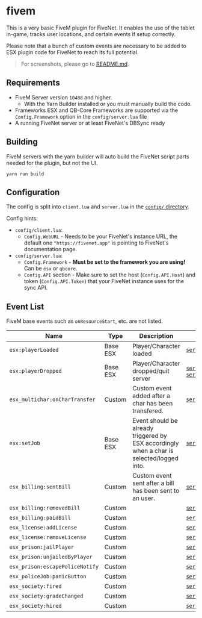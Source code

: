 # fivem

This is a very basic FiveM plugin for FiveNet.
It enables the use of the tablet in-game, tracks user locations, and certain events if setup correctly.

Please note that a bunch of custom events are necessary to be added to ESX plugin code for FiveNet to reach its full potential.

> For screenshots, please go to [README.md](../../README.md#fivem-plugin).

## Requirements

* FiveM Server version `10488` and higher.
    * With the Yarn Builder installed or you must manually build the code.
* Frameworks ESX and QB-Core Frameworks are supported via the `Config.Framework` option in the `config/server.lua` file
* A running FiveNet server or at least FiveNet's DBSync ready

## Building

FiveM servers with the yarn builder will auto build the FiveNet script parts needed for the plugin, but not the UI.

```console
yarn run build
```

## Configuration

The config is split into `client.lua` and `server.lua` in the [`config/` directory](config/).

Config hints:

* `config/client.lua`:
    * `Config.WebURL` - Needs to be your FiveNet's instance URL, the default one `"https://fivenet.app"` is pointing to FiveNet's documentation page.
* `config/server.lua`:
    * `Config.Framework` - **Must be set to the framework you are using!** Can be `esx` or `qbcore`.
    * `Config.API` section - Make sure to set the host (`Config.API.Host`) and token (`Config.API.Token`) that your FiveNet instance uses for the sync API.

## Event List

FiveM base events such as `onResourceStart`, etc. are not listed.

| Name                            | Type     | Description                                                                               | File                                                                                                       |
| ------------------------------- | -------- | ----------------------------------------------------------------------------------------- | ---------------------------------------------------------------------------------------------------------- |
| `esx:playerLoaded`              | Base ESX | Player/Character loaded                                                                   | [`server/events/player_props.lua`](server/events/player_props.lua)                                         |
| `esx:playerDropped`             | Base ESX | Player/Character dropped/quit server                                                      | [`server/tracking.lua`](server/tracking.lua), [`server/events/timeclock.lua`](server/events/timeclock.lua) |
| `esx_multichar:onCharTransfer`  | Custom   | Custom event added after a char has been transfered.                                      | [`server/events/char_transfer.lua`](server/events/char_transfer.lua)                                       |
| `esx:setJob`                    | Base ESX | Event should be already triggered by ESX accordingly when a char is selected/logged into. | [`server/events/timeclock.lua`](server/events/timeclock.lua)                                               |
| `esx_billing:sentBill`          | Custom   | Custom event sent after a bill has been sent to an user.                                  | [`server/events/billing.lua`](server/events/billing.lua)                                                   |
| `esx_billing:removedBill`       | Custom   |                                                                                           | [`server/events/billing.lua`](server/events/billing.lua)                                                   |
| `esx_billing:paidBill`          | Custom   |                                                                                           | [`server/events/billing.lua`](server/events/billing.lua)                                                   |
| `esx_license:addLicense`        | Custom   |                                                                                           | [`server/events/licenses.lua`](server/events/licenses.lua)                                                 |
| `esx_license:removeLicense`     | Custom   |                                                                                           | [`server/events/licenses.lua`](server/events/licenses.lua)                                                 |
| `esx_prison:jailPlayer`         | Custom   |                                                                                           | [`server/events/police.lua`](server/events/police.lua)                                                     |
| `esx_prison:unjailedByPlayer`   | Custom   |                                                                                           | [`server/events/police.lua`](server/events/police.lua)                                                     |
| `esx_prison:escapePoliceNotify` | Custom   |                                                                                           | [`server/events/police.lua`](server/events/police.lua)                                                     |
| `esx_policeJob:panicButton`     | Custom   |                                                                                           | [`server/events/police.lua`](server/events/police.lua)                                                     |
| `esx_society:fired`             | Custom   |                                                                                           | [`server/events/society.lua`](server/events/society.lua)                                                   |
| `esx_society:gradeChanged`      | Custom   |                                                                                           | [`server/events/society.lua`](server/events/society.lua)                                                   |
| `esx_society:hired`             | Custom   |                                                                                           | [`server/events/society.lua`](server/events/society.lua)                                                   |
